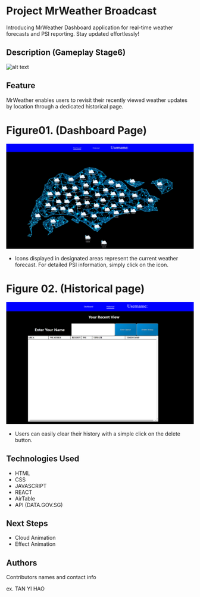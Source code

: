 # Project MrWeather Broadcast

Introducing MrWeather Dashboard application for real-time weather forecasts and PSI reporting. Stay updated effortlessly!

## Description (Gameplay Stage6)

![![alt text](image.png)](/src/img/info/MrWeather.gif)

## Feature
MrWeather enables users to revisit their recently viewed 
weather updates by location through a dedicated historical page.

# Figure01. (Dashboard Page)

![![alt text](image.png)](/src/img/info/Dashboard.jpg)

- Icons displayed in designated areas represent the current weather forecast. For detailed PSI information, simply click on the icon.

# Figure 02. (Historical page)

![![alt text](image.png)](/src/img/info/Historical.png)

- Users can easily clear their history with a simple click on the delete button.
## Technologies Used

- HTML
- CSS
- JAVASCRIPT
- REACT
- AirTable
- API (DATA.GOV.SG)

## Next Steps

- Cloud Animation
- Effect Animation

## Authors

Contributors names and contact info

ex. TAN YI HAO
